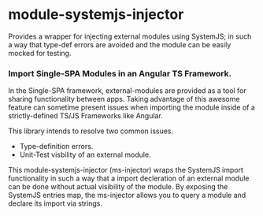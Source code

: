 # module-systemjs-injector
Provides a wrapper for injecting external modules using SystemJS; in such a way that type-def errors are avoided and the module can be easily mocked for testing. 

### Import Single-SPA Modules in an Angular TS Framework.  

In the Single-SPA framework, external-modules are provided as a tool for sharing functionality between apps. Taking advantage of this awesome feature can sometime present issues when importing the module inside of a strictly-defined TS/JS Frameworks like Angular. 

This library intends to resolve two common issues.
  - Type-definition errors.
  - Unit-Test visbility of an external module. 

This module-systemjs-injector (ms-injector) wraps the SystemJS import functionality in such a way that a import decleration of an external module can be done without actual visibility of the module. By exposing the SystemJS entries map, the ms-injector allows you to query a module and declare its import via strings.   
